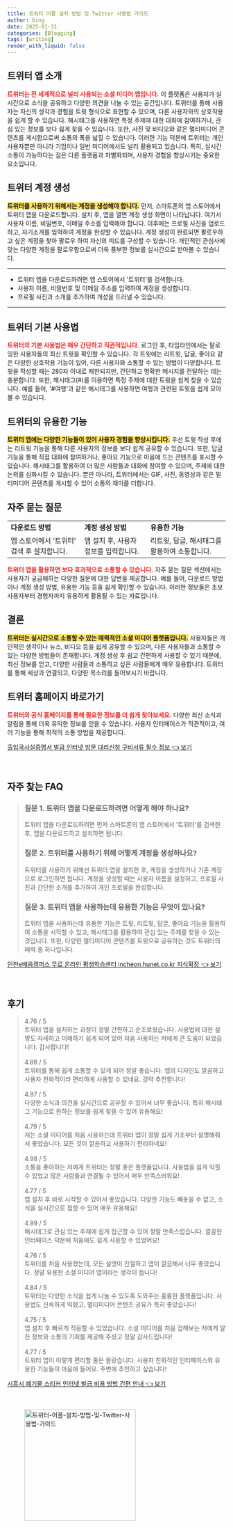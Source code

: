 ```yaml
---
title: 트위터 어플 설치 방법 및 Twitter 사용법 가이드
author: bing
date: 2025-01-31
categories: [Blogging]
tags: [writing]
render_with_liquid: false
---
```



<h2 id='트위터 앱 소개'>트위터 앱 소개</h2>

<p><b><span style="color: #ee2323;">트위터는 전 세계적으로 널리 사용되는 소셜 미디어 앱입니다.</span></b> 이 플랫폼은 사용자가 실시간으로 소식을 공유하고 다양한 의견을 나눌 수 있는 공간입니다. 트위터를 통해 사용자는 자신의 생각과 경험을 트윗 형식으로 표현할 수 있으며, 다른 사용자와의 상호작용을 쉽게 할 수 있습니다. 해시태그를 사용하면 특정 주제에 대한 대화에 참여하거나, 관심 있는 정보를 보다 쉽게 찾을 수 있습니다. 또한, 사진 및 비디오와 같은 멀티미디어 콘텐츠를 게시함으로써 소통의 폭을 넓힐 수 있습니다. 이러한 기능 덕분에 트위터는 개인 사용자뿐만 아니라 기업이나 일반 미디어에서도 널리 활용되고 있습니다. 특히, 실시간 소통이 가능하다는 점은 다른 플랫폼과 차별화되며, 사용자 경험을 향상시키는 중요한 요소입니다.</p>

<h2 id='트위터 계정 생성'>트위터 계정 생성</h2>

<p><b><span style="background-color: #ffe066;">트위터를 사용하기 위해서는 계정을 생성해야 합니다.</span></b> 먼저, 스마트폰의 앱 스토어에서 트위터 앱을 다운로드합니다. 설치 후, 앱을 열면 계정 생성 화면이 나타납니다. 여기서 사용자 이름, 비밀번호, 이메일 주소를 입력해야 합니다. 이후에는 프로필 사진을 업로드하고, 자기소개를 입력하여 계정을 완성할 수 있습니다. 계정 생성이 완료되면 팔로우하고 싶은 계정을 찾아 팔로우 하여 자신의 피드를 구성할 수 있습니다. 개인적인 관심사에 맞는 다양한 계정을 팔로우함으로써 더욱 풍부한 정보를 실시간으로 받아볼 수 있습니다.</p>

<hr />

<ul>
    <li>트위터 앱을 다운로드하려면 앱 스토어에서 '트위터'를 검색합니다.</li>
    <li>사용자 이름, 비밀번호 및 이메일 주소를 입력하여 계정을 생성합니다.</li>
    <li>프로필 사진과 소개를 추가하여 개성을 드러낼 수 있습니다.</li>
</ul>

<hr />

<h2 id='기본 사용법'>트위터 기본 사용법</h2>

<p><b><span style="color: #ee2323;">트위터의 기본 사용법은 매우 간단하고 직관적입니다.</span></b> 로그인 후, 타임라인에서는 팔로잉한 사용자들의 최신 트윗을 확인할 수 있습니다. 각 트윗에는 리트윗, 답글, 좋아요 같은 다양한 상호작용 기능이 있어, 다른 사용자와 소통할 수 있는 방법이 다양합니다. 트윗을 작성할 때는 280자 이내로 제한되지만, 간단하고 명확한 메시지를 전달하는 데는 충분합니다. 또한, 해시태그(#)를 이용하면 특정 주제에 대한 트윗을 쉽게 찾을 수 있습니다. 예를 들어, '#여행'과 같은 해시태그를 사용하면 여행과 관련된 트윗을 쉽게 모아 볼 수 있습니다.</p>

<h2 id='유용한 기능'>트위터의 유용한 기능</h2>

<p><b><span style="background-color: #ffe066;">트위터 앱에는 다양한 기능들이 있어 사용자 경험을 향상시킵니다.</span></b> 우선 트윗 작성 후에는 리트윗 기능을 통해 다른 사용자의 정보를 보다 쉽게 공유할 수 있습니다. 또한, 답글 기능을 통해 직접 대화에 참여하거나, 좋아요 기능으로 마음에 드는 콘텐츠를 표시할 수 있습니다. 해시태그를 활용하여 더 많은 사람들과 대화에 참여할 수 있으며, 주제에 대한 논의를 심화시킬 수 있습니다. 뿐만 아니라, 트위터에서는 GIF, 사진, 동영상과 같은 멀티미디어 콘텐츠를 게시할 수 있어 소통의 재미를 더합니다.</p>

<h2 id='자주 묻는 질문'>자주 묻는 질문</h2>

<table>
    <tr>
        <td><b>다운로드 방법</b></td>
        <td><b>계정 생성 방법</b></td>
        <td><b>유용한 기능</b></td>
    </tr>
    <tr>
        <td>앱 스토어에서 '트위터' 검색 후 설치합니다.</td>
        <td>앱 설치 후, 사용자 정보를 입력합니다.</td>
        <td>리트윗, 답글, 해시태그를 활용하여 소통합니다.</td>
    </tr>
</table>

<p><b><span style="color: #ee2323;">트위터 앱을 활용하면 보다 효과적으로 소통할 수 있습니다.</span></b> 자주 묻는 질문 섹션에서는 사용자가 궁금해하는 다양한 질문에 대한 답변을 제공합니다. 예를 들어, 다운로드 방법이나 계정 생성 방법, 유용한 기능 등을 쉽게 확인할 수 있습니다. 이러한 정보들은 초보 사용자부터 경험자까지 유용하게 활용될 수 있는 자료입니다.</p>

<h2 id='결론'>결론</h2>

<p><b><span style="background-color: #ffe066;">트위터는 실시간으로 소통할 수 있는 매력적인 소셜 미디어 플랫폼입니다.</span></b> 사용자들은 개인적인 생각이나 뉴스, 비디오 등을 쉽게 공유할 수 있으며, 다른 사용자들과 소통할 수 있는 다양한 방법들이 존재합니다. 계정 생성 후 쉽고 간편하게 사용할 수 있기 때문에, 최신 정보를 얻고, 다양한 사람들과 소통하고 싶은 사람들에게 매우 유용합니다. 트위터를 통해 세상과 연결되고, 다양한 목소리를 들어보시기 바랍니다.</p>

<h2 id='트위터 홈페이지'>트위터 홈페이지 바로가기</h2>

<p><b><span style="color: #ee2323;">트위터의 공식 홈페이지를 통해 필요한 정보를 더 쉽게 찾아보세요.</span></b> 다양한 최신 소식과 알림을 통해 더욱 유익한 정보를 얻을 수 있습니다. 사용자 인터페이스가 직관적이고, 여러 기능을 통해 최적의 소통 방법을 제공합니다.</p>


<p><a class="click-button" title="출입국사실증명서 발급 인터넷 방문 대리신청 구비서류 필수 정보" href="https://blackassets.github.io/posts/%EC%B6%9C%EC%9E%85%EA%B5%AD%EC%82%AC%EC%8B%A4%EC%A6%9D%EB%AA%85%EC%84%9C-%EB%B0%9C%EA%B8%89-%EC%9D%B8%ED%84%B0%EB%84%B7-%EB%B0%A9%EB%AC%B8-%EB%8C%80%EB%A6%AC%EC%8B%A0%EC%B2%AD-%EA%B5%AC%EB%B9%84%EC%84%9C%EB%A5%98-%ED%95%84%EC%88%98-%EC%A0%95%EB%B3%B4/" rel="dofollow">출입국사실증명서 발급 인터넷 방문 대리신청 구비서류 필수 정보 👈 보기</a></p><br>
<h2 id='자주_찾는_FAQ'>자주 찾는 FAQ</h2>
<div itemscope="" itemtype="https://schema.org/FAQPage"> 
<blockquote> 
<div itemscope="" itemprop="mainEntity" itemtype="https://schema.org/Question"> 
<h3 itemprop="name">질문 1. 트위터 앱을 다운로드하려면 어떻게 해야 하나요?</h3> 
<div itemscope="" itemprop="acceptedAnswer" itemtype="https://schema.org/Answer"> 
<span itemprop="text"> 
<p>트위터 앱을 다운로드하려면 먼저 스마트폰의 앱 스토어에서 '트위터'를 검색한 후, 앱을 다운로드하고 설치하면 됩니다.</p> 
</span> 
</div> 
</div> 

<div itemscope="" itemprop="mainEntity" itemtype="https://schema.org/Question"> 
<h3 itemprop="name">질문 2. 트위터를 사용하기 위해 어떻게 계정을 생성하나요?</h3> 
<div itemscope="" itemprop="acceptedAnswer" itemtype="https://schema.org/Answer"> 
<span itemprop="text"> 
<p>트위터를 사용하기 위해선 트위터 앱을 설치한 후, 계정을 생성하거나 기존 계정으로 로그인하면 됩니다. 계정을 생성할 때는 사용자 이름을 설정하고, 프로필 사진과 간단한 소개를 추가하여 개인 프로필을 완성합니다.</p> 
</span> 
</div> 
</div> 

<div itemscope="" itemprop="mainEntity" itemtype="https://schema.org/Question"> 
<h3 itemprop="name">질문 3. 트위터 앱을 사용하는데 유용한 기능은 무엇이 있나요?</h3> 
<div itemscope="" itemprop="acceptedAnswer" itemtype="https://schema.org/Answer"> 
<span itemprop="text"> 
<p>트위터 앱을 사용하는데 유용한 기능은 트윗, 리트윗, 답글, 좋아요 기능을 활용하여 소통을 시작할 수 있고, 해시태그를 활용하여 관심 있는 주제를 찾을 수 있는 것입니다. 또한, 다양한 멀티미디어 콘텐츠를 트윗으로 공유하는 것도 트위터의 매력 중 하나입니다.</p> 
</span> 
</div> 
</div> 
</blockquote> 
</div>
<p><a class="click-button" title="인천e배움캠퍼스 무료 온라인 평생학습센터 incheon.hunet.co.kr 지식확장" href="https://blackassets.github.io/posts/%EC%9D%B8%EC%B2%9Ce%EB%B0%B0%EC%9B%80%EC%BA%A0%ED%8D%BC%EC%8A%A4-%EB%AC%B4%EB%A3%8C-%EC%98%A8%EB%9D%BC%EC%9D%B8-%ED%8F%89%EC%83%9D%ED%95%99%EC%8A%B5%EC%84%BC%ED%84%B0-incheon.hunet.co.kr-%EC%A7%80%EC%8B%9D%ED%99%95%EC%9E%A5/" rel="dofollow">인천e배움캠퍼스 무료 온라인 평생학습센터 incheon.hunet.co.kr 지식확장 👈 보기</a></p><br>
<h2 id='후기'>후기</h2>
<div itemscope itemtype="https://schema.org/Product">
  <blockquote>
  <div itemprop="review" itemscope itemtype="https://schema.org/Review">
      <div itemprop="reviewRating" itemscope itemtype="https://schema.org/Rating"> <span itemprop="ratingValue">4.76</span> / <span itemprop="bestRating">5</span> </div>
      <span itemprop="reviewBody">트위터 앱을 설치하는 과정이 정말 간편하고 순조로웠습니다. 사용법에 대한 설명도 자세하고 이해하기 쉽게 되어 있어 처음 사용하는 저에게 큰 도움이 되었습니다. 감사합니다!</span>
  </div>
  <br>
  <div itemprop="review" itemscope itemtype="https://schema.org/Review">
      <div itemprop="reviewRating" itemscope itemtype="https://schema.org/Rating"> <span itemprop="ratingValue">4.88</span> / <span itemprop="bestRating">5</span> </div>
      <span itemprop="reviewBody">트위터를 통해 쉽게 소통할 수 있게 되어 정말 좋습니다. 앱의 디자인도 깔끔하고 사용자 친화적이라 편리하게 사용할 수 있네요. 강력 추천합니다!</span>
  </div>
  <br>
  <div itemprop="review" itemscope itemtype="https://schema.org/Review">
      <div itemprop="reviewRating" itemscope itemtype="https://schema.org/Rating"> <span itemprop="ratingValue">4.97</span> / <span itemprop="bestRating">5</span> </div>
      <span itemprop="reviewBody">다양한 소식과 의견을 실시간으로 공유할 수 있어서 너무 좋습니다. 특히 해시태그 기능으로 원하는 정보를 쉽게 찾을 수 있어 유용해요!</span>
  </div>
  <br>
  <div itemprop="review" itemscope itemtype="https://schema.org/Review">
      <div itemprop="reviewRating" itemscope itemtype="https://schema.org/Rating"> <span itemprop="ratingValue">4.79</span> / <span itemprop="bestRating">5</span> </div>
      <span itemprop="reviewBody">저는 소셜 미디어를 처음 사용하는데 트위터 앱이 정말 쉽게 기초부터 설명해줘서 좋았습니다. 모든 것이 깔끔하고 사용하기 편리하네요!</span>
  </div>
  <br>
  <div itemprop="review" itemscope itemtype="https://schema.org/Review">
      <div itemprop="reviewRating" itemscope itemtype="https://schema.org/Rating"> <span itemprop="ratingValue">4.98</span> / <span itemprop="bestRating">5</span> </div>
      <span itemprop="reviewBody">소통을 좋아하는 저에게 트위터는 정말 좋은 플랫폼입니다. 사용법을 쉽게 익힐 수 있었고 많은 사람들과 연결될 수 있어서 매우 만족스러워요!</span>
  </div>
  <br>
  <div itemprop="review" itemscope itemtype="https://schema.org/Review">
      <div itemprop="reviewRating" itemscope itemtype="https://schema.org/Rating"> <span itemprop="ratingValue">4.77</span> / <span itemprop="bestRating">5</span> </div>
      <span itemprop="reviewBody">앱 설치 후 바로 시작할 수 있어서 좋았습니다. 다양한 기능도 빼놓을 수 없고, 소식을 실시간으로 접할 수 있어 매우 유용해요!</span>
  </div>
  <br>
  <div itemprop="review" itemscope itemtype="https://schema.org/Review">
      <div itemprop="reviewRating" itemscope itemtype="https://schema.org/Rating"> <span itemprop="ratingValue">4.99</span> / <span itemprop="bestRating">5</span> </div>
      <span itemprop="reviewBody">해시태그로 관심 있는 주제에 쉽게 접근할 수 있어 정말 만족스럽습니다. 깔끔한 인터페이스 덕분에 처음에도 쉽게 사용할 수 있었어요!</span>
  </div>
  <br>
  <div itemprop="review" itemscope itemtype="https://schema.org/Review">
      <div itemprop="reviewRating" itemscope itemtype="https://schema.org/Rating"> <span itemprop="ratingValue">4.76</span> / <span itemprop="bestRating">5</span> </div>
      <span itemprop="reviewBody">트위터를 처음 사용했는데, 모든 설명이 친절하고 앱이 깔끔해서 너무 좋았습니다. 정말 유용한 소셜 미디어 앱이라는 생각이 듭니다!</span>
  </div>
  <br>
  <div itemprop="review" itemscope itemtype="https://schema.org/Review">
      <div itemprop="reviewRating" itemscope itemtype="https://schema.org/Rating"> <span itemprop="ratingValue">4.84</span> / <span itemprop="bestRating">5</span> </div>
      <span itemprop="reviewBody">트위터는 다양한 소식을 쉽게 나눌 수 있도록 도와주는 훌륭한 플랫폼입니다. 사용법도 신속하게 익혔고, 멀티미디어 콘텐츠 공유가 특히 좋았습니다!</span>
  </div>
  <br>
  <div itemprop="review" itemscope itemtype="https://schema.org/Review">
      <div itemprop="reviewRating" itemscope itemtype="https://schema.org/Rating"> <span itemprop="ratingValue">4.75</span> / <span itemprop="bestRating">5</span> </div>
      <span itemprop="reviewBody">앱 설치 후 빠르게 적응할 수 있었습니다. 소셜 미디어를 처음 접해보는 저에게 알찬 정보와 소통의 기회를 제공해 주셨고 정말 감사드립니다!</span>
  </div>
  <br>
  <div itemprop="review" itemscope itemtype="https://schema.org/Review">
      <div itemprop="reviewRating" itemscope itemtype="https://schema.org/Rating"> <span itemprop="ratingValue">4.77</span> / <span itemprop="bestRating">5</span> </div>
      <span itemprop="reviewBody">트위터 앱이 이렇게 편리할 줄은 몰랐습니다. 사용자 친화적인 인터페이스와 유용한 기능들이 마음에 들어요. 주변에 추천하고 싶습니다!</span>
  </div>
  </blockquote>
</div>
<p><a class="click-button" title="시흥시 폐기물 스티커 인터넷 발급 비용 방법 간편 안내" href="https://blackassets.github.io/posts/%EC%8B%9C%ED%9D%A5%EC%8B%9C-%ED%8F%90%EA%B8%B0%EB%AC%BC-%EC%8A%A4%ED%8B%B0%EC%BB%A4-%EC%9D%B8%ED%84%B0%EB%84%B7-%EB%B0%9C%EA%B8%89-%EB%B9%84%EC%9A%A9-%EB%B0%A9%EB%B2%95-%EA%B0%84%ED%8E%B8-%EC%95%88%EB%82%B4/" rel="dofollow">시흥시 폐기물 스티커 인터넷 발급 비용 방법 간편 안내 👈 보기</a></p><br>
<figure class="image"><img src="https://blackassets.github.io/assets/img/thumbnail/트위터-어플-설치-방법-및-Twitter-사용법-가이드.webp" alt="트위터-어플-설치-방법-및-Twitter-사용법-가이드" width="256" height="256"></figure>